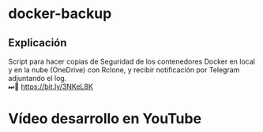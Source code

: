 # docker-backup<br>
## Explicación<br>
Script para hacer copias de Seguridad de los contenedores Docker en local y en la nube (OneDrive) con Rclone, y recibir notificación por Telegram adjuntando el log.<br>
⏭📼 https://bit.ly/3NKeL8K

# Vídeo desarrollo en YouTube<br>
